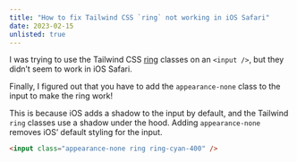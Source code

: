 ```yaml
---
title: "How to fix Tailwind CSS `ring` not working in iOS Safari"
date: 2023-02-15
unlisted: true
---
```


I was trying to use the Tailwind CSS [ring](https://tailwindcss.com/docs/ring-width) classes on an `<input />`, but they didn’t seem to work in iOS Safari.

Finally, I figured out that you have to add the `appearance-none` class to the input to make the ring work!

This is because iOS adds a shadow to the input by default, and the Tailwind `ring` classes use a shadow under the hood. Adding `appearance-none` removes iOS’ default styling for the input.

```html
<input class="appearance-none ring ring-cyan-400" />
```
